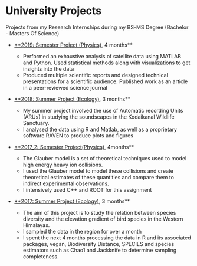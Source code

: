 # University Projects
Projects from my Research Internships during my BS-MS Degree (Bachelor - Masters Of Science)

- [**2019: Semester Project (Physics)](https://github.com/nalapalu/University_Projects/blob/main/Chiran_ProjectPresentation_2019.pdf), 4 months**   
  - Performed an exhaustive analysis of satellite data using MATLAB and Python. Used statistical methods along with visualizations to get insights into the data
  - Produced multiple scientific reports and designed technical presentations for a scientific audience. Published work as an article in a peer-reviewed science journal

- [**2018: Summer Project (Ecology)](https://github.com/nalapalu/University_Projects/blob/main/Chiran_ProjectReport_2018.pdf), 3 months**
  - My summer project involved the use of Automatic recording Units (ARUs) in studying the soundscapes in the Kodaikanal Wildlife Sanctuary.
  - I analysed the data using R and Matlab, as well as a proprietary software RAVEN to produce plots and figures

- [**2017_2: Semester Project(Physics)](https://github.com/nalapalu/University_Projects/blob/main/Chiran_ProjectPresentation_2017_2.pdf), 4months**
  - The Glauber model is a set of theoretical techniques used to model high energy heavy ion collisions.
  - I used the Glauber model to model these collisions and create theoretical estimates of these quantities and compare them to indirect experimental observations.
  - I intensively used C++ and ROOT for this assignment


- [**2017: Summer Project (Ecology)](), 3 months**
  - The aim of this project is to study the relation between species diversity and the elevation gradient of bird species in the Western Himalayas.
  - I sampled the data in the region for over a month 
  - I spent the next 4 months processing the data in R and its associated packages, vegan, Biodiversity Distance, SPECIES and species estimators such as Chao1 and Jackknife to determine sampling completeness. 




